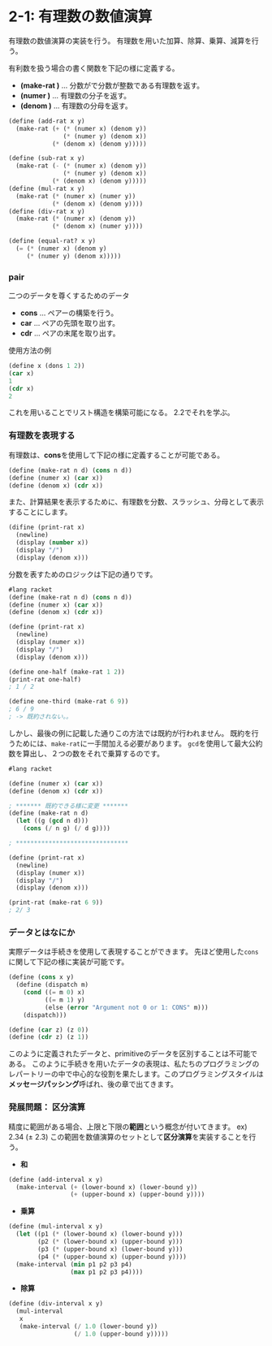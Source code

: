 # 2-1: 有理数の数値演算
有理数の数値演算の実装を行う。
有理数を用いた加算、除算、乗算、減算を行う。

有利数を扱う場合の書く関数を下記の様に定義する。
* **(make-rat <n> <d>)** ... 分数が<n>で分数が整数<d>である有理数を返す。
* **(numer <x>)** ... 有理数<x>の分子を返す。
* **(denom <x>)** ... 有理数<x>の分母を返す。


```lisp
(define (add-rat x y)
  (make-rat (+ (* (numer x) (denom y))
               (* (numer y) (denom x))
            (* (denom x) (denom y)))))

(define (sub-rat x y)
  (make-rat (- (* (numer x) (denom y))
               (* (numer y) (denom x))
            (* (denom x) (denom y)))))               
(define (mul-rat x y)
  (make-rat (* (numer x) (numer y))
            (* (denom x) (denom y))))
(define (div-rat x y)
  (make-rat (* (numer x) (denom y))
            (* (denom x) (numer y))))

(define (equal-rat? x y)
  (= (* (numer x) (denom y)
     (* (numer y) (denom x)))))

```

### pair
二つのデータを尊くするためのデータ
* **cons** ... ペアーの構築を行う。
* **car** ... ペアの先頭を取り出す。
* **cdr** ... ペアの末尾を取り出す。

使用方法の例
```lisp
(define x (dons 1 2))
(car x)
1
(cdr x)
2
```

これを用いることでリスト構造を構築可能になる。
2.2でそれを学ぶ。

### 有理数を表現する
有理数は、**cons**を使用して下記の様に定義することが可能である。
```lisp
(define (make-rat n d) (cons n d))
(define (numer x) (car x))
(define (denom x) (cdr x))
```
また、計算結果を表示するために、有理数を分数、スラッシュ、分母として表示することにします。
```lisp
(difine (print-rat x)
  (newline)
  (display (number x))
  (display "/")
  (display (denom x)))
```
分数を表すためのロジックは下記の通りです。
```lisp
#lang racket
(define (make-rat n d) (cons n d))
(define (numer x) (car x))
(define (denom x) (cdr x))

(define (print-rat x)
  (newline)
  (display (numer x))
  (display "/")
  (display (denom x)))

(define one-half (make-rat 1 2))
(print-rat one-half)
; 1 / 2

(define one-third (make-rat 6 9))
; 6 / 9
; -> 既約されない。。
```
しかし、最後の例に記載した通りこの方法では既約が行われません。
既約を行うためには、`make-rat`に一手間加える必要があります。
`gcd`を使用して最大公約数を算出し、２つの数をそれで乗算するのです。

```lisp
#lang racket

(define (numer x) (car x))
(define (denom x) (cdr x))

; ******* 既約できる様に変更 *******
(define (make-rat n d)
  (let ((g (gcd n d)))
    (cons (/ n g) (/ d g))))

; *******************************

(define (print-rat x)
  (newline)
  (display (numer x))
  (display "/")
  (display (denom x)))

(print-rat (make-rat 6 9))
; 2/ 3

```

### データとはなにか
実際データは手続きを使用して表現することができます。
先ほど使用した`cons`に関して下記の様に実装が可能です。
```lisp
(define (cons x y)
  (define (dispatch m)
    (cond ((= m 0) x)
          ((= m 1) y)
          (else (error "Argument not 0 or 1: CONS" m)))
    (dispatch)))

(define (car z) (z 0))
(define (cdr z) (z 1))
``` 
このように定義されたデータと、primitiveのデータを区別することは不可能である。
このように手続きを用いたデータの表現は、私たちのプログラミングのレパートリーの中で中心的な役割を果たします。このプログラミングスタイルは**メッセージパッシング**呼ばれ、後の章で出てきます。

### 発展問題： 区分演算
精度に範囲がある場合、上限と下限の**範囲**という概念が付いてきます。
ex) 2.34 (± 2.3)
この範囲を数値演算のセットとして**区分演算**を実装することを行う。

* **和**
```lisp
(define (add-interval x y)
  (make-interval (+ (lower-bound x) (lower-bound y))
                 (+ (upper-bound x) (upper-bound y))))
```

* **乗算**
```lisp
(define (mul-interval x y)
  (let ((p1 (* (lower-bound x) (lower-bound y)))
        (p2 (* (lower-bound x) (upper-bound y)))
        (p3 (* (upper-bound x) (lower-bound y)))
        (p4 (* (upper-bound x) (upper-bound y))))
  (make-interval (min p1 p2 p3 p4)
                 (max p1 p2 p3 p4))))
```

* **除算**
```lisp
(define (div-interval x y)
  (mul-interval
   x
   (make-interval (/ 1.0 (lower-bound y))
                  (/ 1.0 (upper-bound y)))))
```

